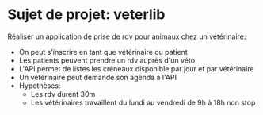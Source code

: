# Sujet de projet: veterlib

Réaliser un application de prise de rdv pour animaux chez un vétérinaire.

- On peut s'inscrire en tant que vétérinaire ou patient
- Les patients peuvent prendre un rdv auprès d'un véto
- L'API permet de listes les créneaux disponible par jour et par vétérinaire
- Un vétérinaire peut demande son agenda à l'API
- Hypothèses:
    - Les rdv durent 30m
    - Les vétérinaires travaillent du lundi au vendredi de 9h à 18h non stop
